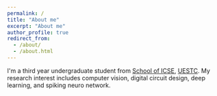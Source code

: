```yaml
---
permalink: /
title: "About me"
excerpt: "About me"
author_profile: true
redirect_from: 
  - /about/
  - /about.html
---
```

I'm a third year undergraduate student from [School of ICSE](https://icse.uestc.edu.cn/), [UESTC](https://uestc.edu.cn/). My research interest includes computer vision, digital circuit design, deep learning, and spiking neuro network.
